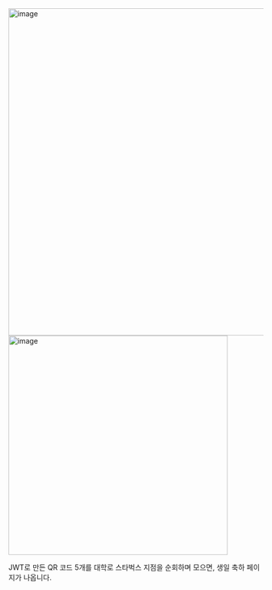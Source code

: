 
<img width="646" alt="image" src="https://github.com/milmilkim/coffee-king/assets/65494214/d933f985-3300-4016-9a22-f525c27bd137">
<img width="433" alt="image" src="https://github.com/milmilkim/coffee-king/assets/65494214/1425e277-3c49-4ac4-8ea8-dfc90d89b549">

JWT로 만든 QR 코드 5개를 대학로 스타벅스 지점을 순회하며 모으면, 생일 축하 페이지가 나옵니다.
